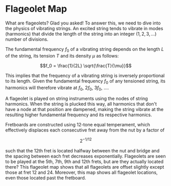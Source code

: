 # Flageolet Map

What are flageolets? Glad you asked! To answer this, we need to dive into the physics of vibrating strings. An excited string tends to vibrate in modes (harmonics) that divide the length of the string into an integer ($1, 2, 3, \dots$) number of divisions. 

The fundamental frequency $f_0$ of a vibrating string depends on the length $L$ of the string, its tension $T$ and its density $\mu$ as follows: 

$$f_0 = \frac{1}{2L} \sqrt{\frac{T}{\mu}}$$

This implies that the frequency of a vibrating string is inversely proportional to its length. Given the fundamental frequency $f_0$ of any tensioned string, its harmonics will therefore vibrate at $f_0$, $2f_0$, $3f_0$, $\dots$.

A flageolet is played on string instruments using the nodes of string harmonics. When the string is plucked this way, all harmonics that don't have a node at that position are dampened, making the string vibrate at the resulting higher fundamental frequency and its respective harmonics.

Fretboards are constructed using 12-tone equal temperament, which effectively displaces each consecutive fret away from the nut by a factor of 

$$2 ^ {-1/12}$$

such that the 12th fret is located halfway between the nut and bridge and the spacing between each fret decreases exponentially. Flageolets are seen to be played at the 5th, 7th, 9th and 12th frets, but are they actually located there? This flageolet map shows that all flageolets are offset slightly except those at fret 12 and 24. Moreover, this map shows all flageolet locations, even those located past the fretboard.
